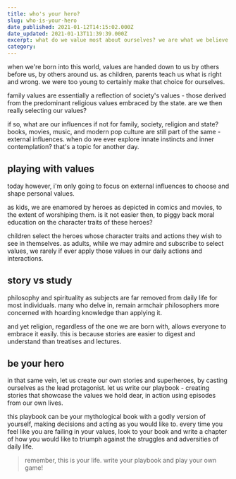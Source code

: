 ```yaml
---
title: who's your hero?
slug: who-is-your-hero
date_published: 2021-01-12T14:15:02.000Z
date_updated: 2021-01-13T11:39:39.000Z
excerpt: what do we value most about ourselves? we are what we believe in and stand for. nothing is more precious and yet we hardly, if ever choose our values.
category: 
---
```

when we're born into this world, values are handed down to us by others before us, by others around us. as children, parents teach us what is right and wrong. we were too young to certainly make that choice for ourselves.

family values are essentially a reflection of society's values - those derived from the predominant religious values embraced by the state. are we then really selecting our values?

if so, what are our influences if not for family, society, religion and state? books, movies, music, and modern pop culture are still part of the same - external influences. when do we ever explore innate instincts and inner contemplation? that's a topic for another day. 

## playing with values

today however, i'm only going to focus on external influences to choose and shape personal values.

as kids, we are enamored by heroes as depicted in comics and movies, to the extent of worshiping them. is it not easier then, to piggy back moral education on the character traits of these heroes?

children select the heroes whose character traits and actions they wish to see in themselves. as adults, while we may admire and subscribe to select values, we rarely if ever apply those values in our daily actions and interactions.

## story vs study

philosophy and spirituality as subjects are far removed from daily life for most individuals. many who delve in, remain armchair philosophers more concerned with hoarding knowledge than applying it.

and yet religion, regardless of the one we are born with, allows everyone to embrace it easily. this is because stories are easier to digest and understand than treatises and lectures.

## be your hero

in that same vein, let us create our own stories and superheroes, by casting ourselves as the lead protagonist. let us write our playbook - creating stories that showcase the values we hold dear, in action using episodes from our own lives.

this playbook can be your mythological book with a godly version of yourself, making decisions and acting as you would like to. every time you feel like you are failing in your values, look to your book and write a chapter of how you would like to triumph against the struggles and adversities of daily life.

> remember, this is your life. write your playbook and play your own game!
